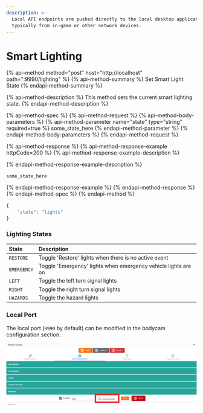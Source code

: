 ```yaml
---
description: >-
  Local API endpoints are pushed directly to the local desktop application,
  typically from in-game or other network devices.
---
```


# Smart Lighting

{% api-method method="post" host="http://localhost" path=":9990/lighting" %}
{% api-method-summary %}
Set Smart Light State
{% endapi-method-summary %}

{% api-method-description %}
This method sets the current smart lighting state.
{% endapi-method-description %}

{% api-method-spec %}
{% api-method-request %}
{% api-method-body-parameters %}
{% api-method-parameter name="state" type="string" required=true %}
some\_state\_here
{% endapi-method-parameter %}
{% endapi-method-body-parameters %}
{% endapi-method-request %}

{% api-method-response %}
{% api-method-response-example httpCode=200 %}
{% api-method-response-example-description %}

{% endapi-method-response-example-description %}

```
some_state_here
```
{% endapi-method-response-example %}
{% endapi-method-response %}
{% endapi-method-spec %}
{% endapi-method %}

```javascript
{
    "state": "lights"
}
```

### Lighting States

| State | Description |
| :--- | :--- |
| `RESTORE` | Toggle 'Restore' lights when there is no active event |
| `EMERGENCY` | Toggle 'Emergency' lights when emergency vehicle lights are on |
| `LEFT` | Toggle the left turn signal lights |
| `RIGHT` | Toggle the right turn signal lights |
| `HAZARDS` | Toggle the hazard lights |

### Local Port

The local port \(`9990` by default\) can be modified in the bodycam configuration section.

![Sonoran CAD - Bodycam Port](../../../../.gitbook/assets/image%20%28273%29.png)

